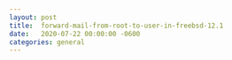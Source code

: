 ```yaml
---
layout:	post
title:	forward-mail-from-root-to-user-in-freebsd-12.1
date:	2020-07-22 00:00:00 -0600
categories:	general
---
```


